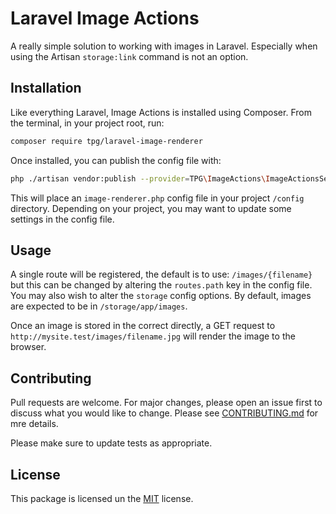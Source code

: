 # Laravel Image Actions

 A really simple solution to working with images in Laravel. Especially when using the Artisan `storage:link` command is not an option. 

## Installation

Like everything Laravel, Image Actions is installed using Composer. From the terminal, in your project root, run:

```bash
composer require tpg/laravel-image-renderer
```

Once installed, you can publish the config file with:

```bash
php ./artisan vendor:publish --provider=TPG\ImageActions\ImageActionsServiceProvider
```

This will place an `image-renderer.php` config file in your project `/config` directory. Depending on your project, you may want to update some settings in the config file.

## Usage

A single route will be registered, the default is to use: `/images/{filename}` but this can be changed by altering the `routes.path` key in the config file.
You may also wish to alter the `storage` config options. By default, images are expected to be in `/storage/app/images`.

Once an image is stored in the correct directly, a GET request to `http://mysite.test/images/filename.jpg` will render the image to the browser.

## Contributing
Pull requests are welcome. For major changes, please open an issue first to discuss what you would like to change. Please see [CONTRIBUTING.md]() for mre details.

Please make sure to update tests as appropriate.

## License
This package is licensed un the [MIT](LICENSE.md) license.

